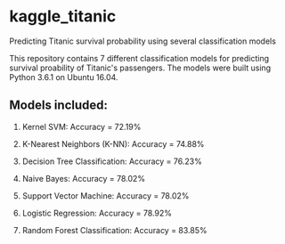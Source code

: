 # kaggle_titanic
Predicting Titanic survival probability using several classification models

This repository contains 7 different classification models for predicting survival proability of Titanic's passengers.
The models were built using Python 3.6.1 on Ubuntu 16.04.

Models included:
----------------
1. Kernel SVM: 
   Accuracy = 72.19%

2. K-Nearest Neighbors (K-NN): 
   Accuracy = 74.88%

3. Decision Tree Classification: 
   Accuracy = 76.23%

4. Naive Bayes: 
   Accuracy = 78.02%

5. Support Vector Machine: 
   Accuracy = 78.02%

6. Logistic Regression: 
   Accuracy = 78.92%

7. Random Forest Classification: 
   Accuracy = 83.85%


